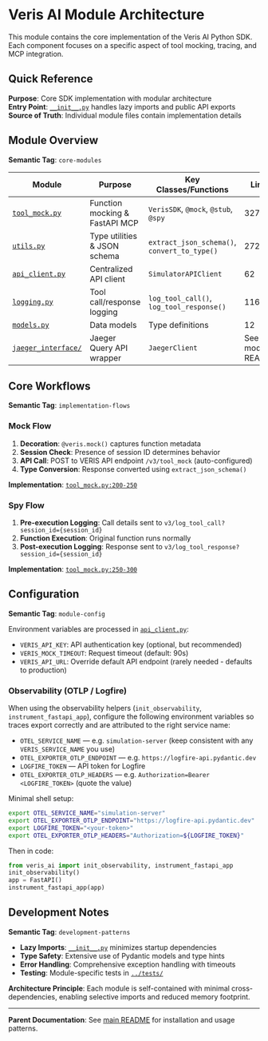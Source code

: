 # Veris AI Module Architecture

This module contains the core implementation of the Veris AI Python SDK. Each component focuses on a specific aspect of tool mocking, tracing, and MCP integration.

## Quick Reference

**Purpose**: Core SDK implementation with modular architecture  
**Entry Point**: [`__init__.py`](__init__.py) handles lazy imports and public API exports  
**Source of Truth**: Individual module files contain implementation details

## Module Overview

**Semantic Tag**: `core-modules`

| Module | Purpose | Key Classes/Functions | Lines |
|--------|---------|----------------------|-------|
| [`tool_mock.py`](tool_mock.py) | Function mocking & FastAPI MCP | `VerisSDK`, `@mock`, `@stub`, `@spy` | 327 |
| [`utils.py`](utils.py) | Type utilities & JSON schema | `extract_json_schema()`, `convert_to_type()` | 272 |
| [`api_client.py`](api_client.py) | Centralized API client | `SimulatorAPIClient` | 62 |
| [`logging.py`](logging.py) | Tool call/response logging | `log_tool_call()`, `log_tool_response()` | 116 |
| [`models.py`](models.py) | Data models | Type definitions | 12 |
| [`jaeger_interface/`](jaeger_interface/) | Jaeger Query API wrapper | `JaegerClient` | See module README |

## Core Workflows

**Semantic Tag**: `implementation-flows`

### Mock Flow
1. **Decoration**: `@veris.mock()` captures function metadata
2. **Session Check**: Presence of session ID determines behavior  
3. **API Call**: POST to VERIS API endpoint `/v3/tool_mock` (auto-configured)
4. **Type Conversion**: Response converted using `extract_json_schema()`

**Implementation**: [`tool_mock.py:200-250`](tool_mock.py)

### Spy Flow  
1. **Pre-execution Logging**: Call details sent to `v3/log_tool_call?session_id={session_id}`
2. **Function Execution**: Original function runs normally
3. **Post-execution Logging**: Response sent to `v3/log_tool_response?session_id={session_id}`

**Implementation**: [`tool_mock.py:250-300`](tool_mock.py)


## Configuration

**Semantic Tag**: `module-config`

Environment variables are processed in [`api_client.py`](api_client.py):

- `VERIS_API_KEY`: API authentication key (optional, but recommended)
- `VERIS_MOCK_TIMEOUT`: Request timeout (default: 90s)
- `VERIS_API_URL`: Override default API endpoint (rarely needed - defaults to production)

### Observability (OTLP / Logfire)

When using the observability helpers (`init_observability`, `instrument_fastapi_app`), configure the following environment variables so traces export correctly and are attributed to the right service name:

- `OTEL_SERVICE_NAME` — e.g. `simulation-server` (keep consistent with any `VERIS_SERVICE_NAME` you use)
- `OTEL_EXPORTER_OTLP_ENDPOINT` — e.g. `https://logfire-api.pydantic.dev`
- `LOGFIRE_TOKEN` — API token for Logfire
- `OTEL_EXPORTER_OTLP_HEADERS` — e.g. `Authorization=Bearer <LOGFIRE_TOKEN>` (quote the value)

Minimal shell setup:

```bash
export OTEL_SERVICE_NAME="simulation-server"
export OTEL_EXPORTER_OTLP_ENDPOINT="https://logfire-api.pydantic.dev"
export LOGFIRE_TOKEN="<your-token>"
export OTEL_EXPORTER_OTLP_HEADERS="Authorization=${LOGFIRE_TOKEN}"
```

Then in code:

```python
from veris_ai import init_observability, instrument_fastapi_app
init_observability()
app = FastAPI()
instrument_fastapi_app(app)
```

## Development Notes

**Semantic Tag**: `development-patterns`

- **Lazy Imports**: [`__init__.py`](__init__.py) minimizes startup dependencies
- **Type Safety**: Extensive use of Pydantic models and type hints
- **Error Handling**: Comprehensive exception handling with timeouts
- **Testing**: Module-specific tests in [`../tests/`](../tests/)

**Architecture Principle**: Each module is self-contained with minimal cross-dependencies, enabling selective imports and reduced memory footprint.

---

**Parent Documentation**: See [main README](../../README.md) for installation and usage patterns.